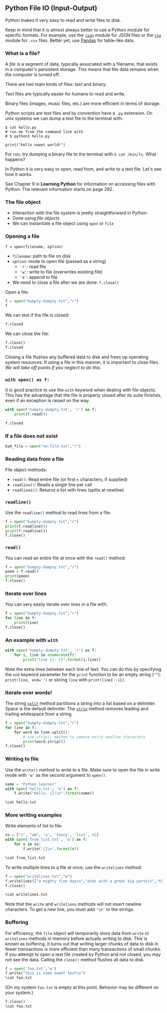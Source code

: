 ## Python File IO (Input-Output)

Python makes it very easy to read and write files to disk.

Keep in mind that it is almost always better to use a Python module for specific
formats.  For example, use the [`json`][pyref-json] module for JSON files or the
[`csv`][pyref-csv] module for `.csv` files.  Better yet, use [Pandas][pandas]
for table-like data.

[pyref-json]: https://docs.python.org/3/library/json.html
[pyref-csv]: https://docs.python.org/3/library/csv.html
[pandas]: http://pandas.pydata.org/

### What is a file?

A *file* is a segment of data, typically associated with a filename, that exists
in a computer's persistent storage.  This means that the data remains when the
computer is turned off.

There are two main kinds of files: *text* and *binary*.

Text files are typically easier for humans to read and write.

Binary files (images, music files, etc.) are more efficient in terms of storage.

Python scripts are text files and by convention have a `.py` extension.  On unix
systems we can dump a text file to the terminal with:

```
$ cat hello.py
# run me from the command line with
# $ python3 hello.py

print("hello sweet world!")
```

For run, try dumping a binary file to the terminal with `$ cat /bin/ls`.  What
happens?

In Python it is very easy to open, read from, and write to a text file.  Let's
see how it works.

See Chapter 9 in **Learning Python** for information on accessing files with
Python.  The relevant information starts on page 282.

### The file object

* Interaction with the file system is pretty straightforward in Python.
* Done using *file objects*
* We can instantiate a file object using `open` or `file`

### Opening a file

```
f = open(filename, option)
```

* `filename`: path to file on disk
* `option`: mode to open file (passed as a string)
  * `'r'`: read file
  * `'w'`: write to file (overwrites existing file)
  * `'a'`: append to file
* We need to close a file after we are done: `f.close()`

Open a file:

```python
f = open("humpty-dumpty.txt","r")
f
```

We can test if the file is closed:

```python
f.closed
```

We can close the file:

```python
f.close()
f.closed
```

Closing a file flushes any buffered data to disk and frees up operating system
resources.  If using a file in this manner, it is important to close files. *We
will take off points if you neglect to do this.*

### `with open() as f:`

It is good practice to use the `with` keyword when dealing with file objects.
This has the advantage that the file is properly closed after its suite
finishes, even if an exception is raised on the way.

```python
with open('humpty-dumpty.txt', 'r') as f:
    print(f.read())
```

```python
f.closed
```

### If a file does not exist

```python
bad_file = open("no-file.txt","r")
```

### Reading data from a file

File object methods:

* `read()`: Read entire file (or first `n` characters, if supplied)
* `readline()`: Reads a single line per call
* `readlines()`: Returns a list with lines (splits at newline)

### `readline()`

Use the `readline()` method to read lines from a file:

```python
f = open("humpty-dumpty.txt","r")
print(f.readline())
print(f.readline())
f.close()
```

### `read()`

You can read an entire file at once with the `read()` method:

```python
f = open("humpty-dumpty.txt","r")
poem = f.read()
print(poem)
f.close()
```

### Iterate over lines

You can very easily iterate over lines in a file with:

```python
f = open("humpty-dumpty.txt","r")
for line in f:
    print(line)
f.close()
```

### An example with `with`

```python
with open('humpty-dumpty.txt', 'r') as f:
    for i, line in enumerate(f):
        print("line {}: {}".format(i,line))
```

Note the extra lines between each line of text.   You can do this by specifying
the `end` keyword parameter for the `print` function to be an empty string (`""`):
`print(line, end='')` or slicing `line` with `print(line[:-1])`.

### Iterate over words!

The string [`split`][py-split] method partitions a string into a list based on a
delimiter. Space is the default delimiter.  The [`strip`][py-strip] method
removes leading and trailing whitespace from a string.

```python
f = open("humpty-dumpty.txt","r")
for line in f:
    for word in line.split():
        # use strip() method to remove extra newline characters
        print(word.strip())
f.close()
```

[py-split]: https://docs.python.org/3/library/stdtypes.html#str.split
[py-strip]: https://docs.python.org/3/library/stdtypes.html#str.strip

### Writing to file

Use the `write()` method to write to a file.  Make sure to open the file in
write mode with `'w'` as the second argument to `open()`.

```python
name = "Python learner"
with open('hello.txt', 'w') as f:
    f.write("Hello, {}!\n".format(name))
```

```python
%cat hello.txt
```

### More writing examples

Write elements of list to file:

```python
xs = ["i", "am", 'a', 'fancy', 'list', 42]
with open('from_list.txt', 'w') as f:
    for x in xs:
        f.write('{}\n'.format(x))
```

```python
%cat from_list.txt
```

To write multiple lines to a file at once, use the `writelines` method:

```python
f = open("writelines.txt","w")
f.writelines(["a mighty fine day\n","ends with a great big party\n","thank you, its friday\n"])
f.close()
```

```python
%cat writelines.txt
```

Note that the `write` and `writeliens` methods will not insert newline
characters.  To get a new line, you must add `'\n'` to the strings.

### Buffering

For efficiency, the `file` object will temporarily store data from `write` or
`writelines` methods in memory before actually writing to disk.  This is known
as buffering.  It turns out that writing larger chunks of data to disk in fewer
transactions is more efficient than many transactions of small chunks.  If you
attempt to open a text file created by Python and not closed, you may not see
the data.  Calling the `close()` method flushes all data to disk.

```python
f = open('foo.txt','w')
f.write("this is some sweet text\n")
%cat foo.txt
```

(On my system `foo.txt` is empty at this point.  Behavior may be different on
your system.)

```python
f.close()
%cat foo.txt
```

